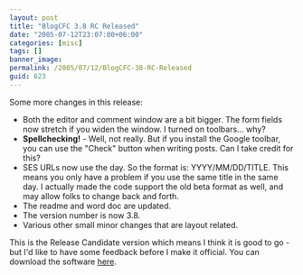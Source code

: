 ```yaml
---
layout: post
title: "BlogCFC 3.8 RC Released"
date: "2005-07-12T23:07:00+06:00"
categories: [misc]
tags: []
banner_image: 
permalink: /2005/07/12/BlogCFC-38-RC-Released
guid: 623
---
```


Some more changes in this release:

<ul>
<li>Both the editor and comment window are a bit bigger. The form fields now stretch if you widen the window. I turned on toolbars... why?
<li><b>Spellchecking!</b> - Well, not really. But if you install the Google toolbar, you can use the "Check" button when writing posts. Can I take credit for this?
<li>SES URLs now use the day. So the format is: YYYY/MM/DD/TITLE. This means you only have a problem if you use the same title in the same day. I actually made the code support the old beta format as well, and may allow folks to change back and forth.
<li>The readme and word doc are updated.
<li>The version number is now 3.8.
<li>Various other small minor changes that are layout related.
</ul>

This is the Release Candidate version which means I think it is good to go - but I'd like to have some feedback before I make it official. You can download the software <a href="http://ray.camdenfamily.com/blogbeta.zip">here</a>.